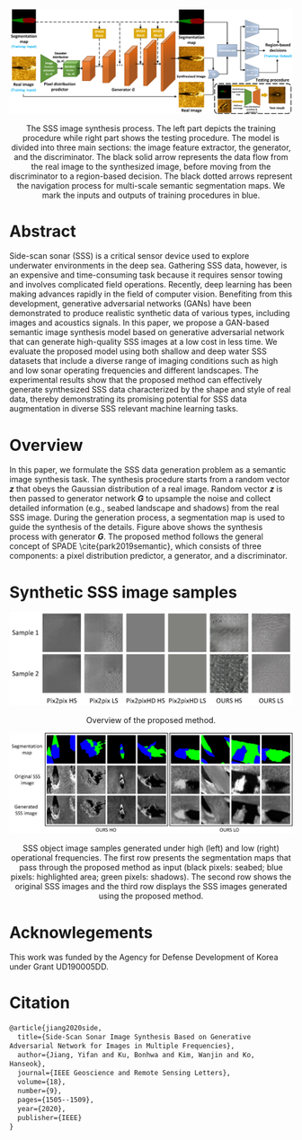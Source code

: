 ![Image](resources/fig1.png)
<p align="center">
The SSS image synthesis process. The left part depicts the training procedure while right part shows the testing procedure. The model is divided into three main sections: the image feature extractor, the generator, and the discriminator. The black solid arrow represents the data flow from the real image to the synthesized image, before moving from the discriminator to a region-based decision. The black dotted arrows represent the navigation process for multi-scale semantic segmentation maps. We mark the inputs and outputs of training procedures in blue.
</p>


# Abstract
Side-scan sonar (SSS) is a critical sensor device used to explore underwater environments in the deep sea. Gathering SSS data, however, is an expensive and time-consuming task because it requires sensor towing and involves complicated field operations.  Recently, deep learning has been making advances rapidly in the field of computer vision. Benefiting from this development, generative adversarial networks (GANs) have been demonstrated to produce realistic synthetic data of various types, including images and acoustics signals. In this paper, we propose a GAN-based semantic image synthesis model based on generative adversarial network that can generate high-quality SSS images at a low cost in less time. We evaluate the proposed model using both shallow and deep water SSS datasets that include a diverse range of imaging conditions such as high and low sonar operating frequencies and different landscapes. The experimental results show that the proposed method can effectively generate synthesized SSS data characterized by the shape and style of real data, thereby demonstrating its promising potential for SSS data augmentation in diverse SSS relevant machine learning tasks.

# Overview
In this paper, we formulate the SSS data generation problem as a semantic image synthesis task. The synthesis procedure starts from a random vector ***z*** that obeys the Gaussian distribution of a real image. Random vector ***z*** is then passed to generator network ***G*** to upsample the noise and collect detailed information (e.g., seabed landscape and shadows) from the real SSS image. During the generation process, a segmentation map is used to guide the synthesis of the details. Figure above shows the synthesis process with generator ***G***.
The proposed method follows the general concept of SPADE \cite{park2019semantic}, which consists of three components: a pixel distribution predictor, a generator, and a discriminator. 


# Synthetic SSS image samples
![Image](resources/fig2.png)
<p align="center">
Overview of the proposed method.
</p>

![Image](resources/fig3.png)
<p align="center">
SSS object image samples generated under high (left) and low (right) operational frequencies. The first row presents the segmentation maps that pass through the proposed method as input (black pixels: seabed; blue pixels: highlighted area; green pixels: shadows). The second row shows the original SSS images and the third row displays the SSS images generated using the proposed method.
</p>

# Acknowlegements
This work was funded by the Agency for Defense Development of Korea under Grant UD190005DD.

# Citation
```
@article{jiang2020side,
  title={Side-Scan Sonar Image Synthesis Based on Generative Adversarial Network for Images in Multiple Frequencies},
  author={Jiang, Yifan and Ku, Bonhwa and Kim, Wanjin and Ko, Hanseok},
  journal={IEEE Geoscience and Remote Sensing Letters},
  volume={18},
  number={9},
  pages={1505--1509},
  year={2020},
  publisher={IEEE}
}
```
